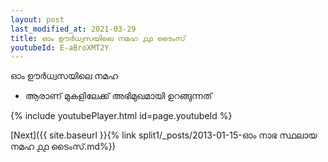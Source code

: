 ```yaml
---
layout: post
last_modified_at: 2021-03-29
title: ഓം ഊർധ്വസയിലെ നമഹ ൧൧ ടൈംസ്
youtubeId: E-aBroXMT2Y
---
```

 
 
 ഓം ഊർധ്വസയിലെ നമഹ 
 
 -  ആരാണ് മുകളിലേക്ക് അഭിമുഖമായി ഉറങ്ങുന്നത് 
 
  
 
  
 
 
 
 
 
 


{% include youtubePlayer.html id=page.youtubeId %}
 
[Next]({{ site.baseurl }}{% link  split1/_posts/2013-01-15-ഓം നാഭ സ്ഥലായ നമഹ ൧൧ ടൈംസ്.md%})
 
